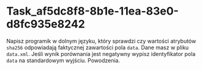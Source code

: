 # Task_af5dc8f8-8b1e-11ea-83e0-d8fc935e8242 #
Napisz programik w dolnym języku, który sprawdzi czy wartości atrybutów ```sha256``` odpowiadają faktycznej zawartości pola ```data```. Dane masz w pliku ```data.xml```. Jeśli wynik porównania jest negatywny wypisz identyfikator pola ```data``` na standardowym wyjściu. Powodzenia.   
